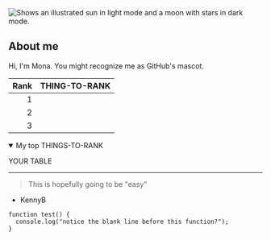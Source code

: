 <picture>
  <source media="(prefers-color-scheme: dark)" srcset="https://user-images.githubusercontent.com/25423296/163456776-7f95b81a-f1ed-45f7-b7ab-8fa810d529fa.png">
  <source media="(prefers-color-scheme: light)" srcset="https://user-images.githubusercontent.com/25423296/163456779-a8556205-d0a5-45e2-ac17-42d089e3c3f8.png">
  <img alt="Shows an illustrated sun in light mode and a moon with stars in dark mode." src="https://user-images.githubusercontent.com/25423296/163456779-a8556205-d0a5-45e2-ac17-42d089e3c3f8.png">
</picture>

## About me

Hi, I'm Mona. You might recognize me as GitHub's mascot.

| Rank | THING-TO-RANK |
|-----:|---------------|
|     1|               |
|     2|               |
|     3|               |

<details open>
<summary>My top THINGS-TO-RANK</summary>

YOUR TABLE

</details>

---
> This is hopefully going to be "easy"
- KennyB

<!-- COMMENT -->

```
function test() {
  console.log("notice the blank line before this function?");
}
```
